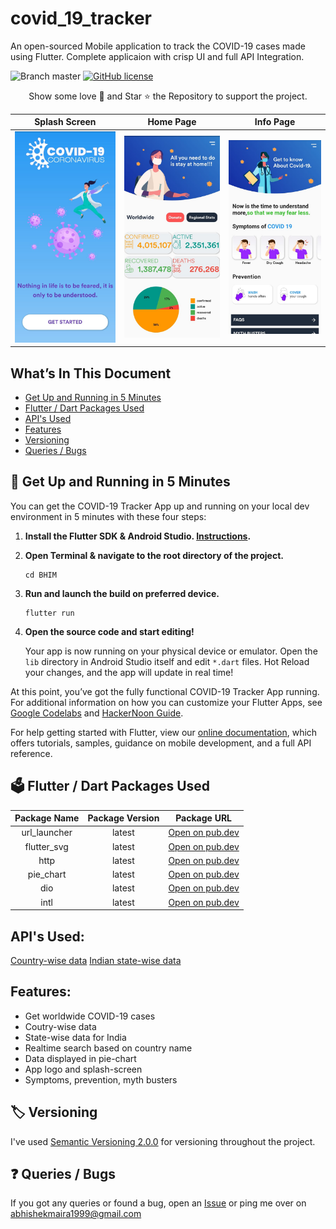 # covid_19_tracker

An open-sourced Mobile application to track the COVID-19 cases made using Flutter. Complete applicaion with crisp UI and full API Integration.

![Branch master](https://img.shields.io/badge/branch-master-brightgreen.svg?style=flat-square) [![GitHub license](https://img.shields.io/badge/license-MIT-blue.svg)](https://github.com/AbhishekMaira10/COVID-19-Tracker/blob/master/LICENSE)

<p align="center">
Show some love 💜 and Star ⭐️ the Repository to support the project.

|                Splash Screen                 |                Home Page                |                Info Page                |
| :------------------------------------------: | :-------------------------------------: | :-------------------------------------: |
| <img width="1604" src="/splash-screen.jpeg"> | <img width="1604" src="/homepage.jpeg"> | <img width="1604" src="/infopage.jpeg"> |

## What’s In This Document

- [Get Up and Running in 5 Minutes](#rocket-get-up-and-running-in-5-minutes)
- [Flutter / Dart Packages Used](#ballot_box-flutter--dart-packages-used)
- [API's Used](#API's-Used)
- [Features](#Features)
- [Versioning](#label-versioning)
- [Queries / Bugs](#question-queries--bugs)

## :rocket: Get Up and Running in 5 Minutes

You can get the COVID-19 Tracker App up and running on your local dev environment in 5 minutes with these four steps:

1. **Install the Flutter SDK & Android Studio. [Instructions](https://medium.com/enappd/install-flutter-on-windows-and-mac-1fd1dde453ba).**

2. **Open Terminal & navigate to the root directory of the project.**

   ```shell
   cd BHIM
   ```

3. **Run and launch the build on preferred device.**

   ```shell
   flutter run
   ```

4. **Open the source code and start editing!**

   Your app is now running on your physical device or emulator. Open the `lib` directory in Android Studio itself and edit `*.dart` files. Hot Reload your changes, and the app will update in real time!

At this point, you’ve got the fully functional COVID-19 Tracker App running. For additional information on how you can customize your Flutter Apps, see [Google Codelabs](https://codelabs.developers.google.com/codelabs/flutter/) and [HackerNoon Guide](https://hackernoon.com/making-the-most-of-flutter-from-basics-to-customization-433171581d01).

For help getting started with Flutter, view our
[online documentation](https://flutter.dev/docs), which offers tutorials,
samples, guidance on mobile development, and a full API reference.

## :ballot_box: Flutter / Dart Packages Used

| Package Name | Package Version |                       Package URL                        |
| :----------: | :-------------: | :------------------------------------------------------: |
| url_launcher |     latest      | [Open on pub.dev](https://pub.dev/packages/url_launcher) |
| flutter_svg  |     latest      | [Open on pub.dev](https://pub.dev/packages/flutter_svg)  |
|     http     |     latest      |     [Open on pub.dev](https://pub.dev/packages/http)     |
|  pie_chart   |     latest      | [Open on pub.dev](https://pub.dev/packages?q=pie_chart)  |
|     dio      |     latest      |     [Open on pub.dev](https://pub.dev/packages/dio)      |
|     intl     |     latest      |     [Open on pub.dev](https://pub.dev/packages/intl)     |

## API's Used:
[Country-wise data](https://corona.lmao.ninja/v2/countries)
[Indian state-wise data](https://api.rootnet.in/covid19-in/stats/latest)

## Features:

- Get worldwide COVID-19 cases
- Coutry-wise data
- State-wise data for India
- Realtime search based on country name
- Data displayed in pie-chart
- App logo and splash-screen
- Symptoms, prevention, myth busters

## :label: Versioning

I've used [Semantic Versioning 2.0.0](https://semver.org/) for versioning throughout the project.

## :question: Queries / Bugs

If you got any queries or found a bug, open an [Issue](https://github.com/AbhishekMaira10/COVID-19-Tracker/issues/new) or ping me over on [abhishekmaira1999@gmail.com](mailto:abhishekmaira1999@gmail.com)
